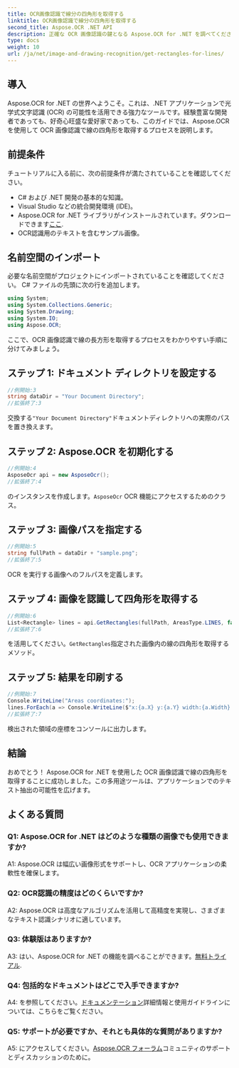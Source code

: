 ```yaml
---
title: OCR画像認識で線分の四角形を取得する
linktitle: OCR画像認識で線分の四角形を取得する
second_title: Aspose.OCR .NET API
description: 正確な OCR 画像認識の鍵となる Aspose.OCR for .NET を調べてください。テキスト抽出の力を簡単に解放します。
type: docs
weight: 10
url: /ja/net/image-and-drawing-recognition/get-rectangles-for-lines/
---
```

## 導入

Aspose.OCR for .NET の世界へようこそ。これは、.NET アプリケーションで光学式文字認識 (OCR) の可能性を活用できる強力なツールです。経験豊富な開発者であっても、好奇心旺盛な愛好家であっても、このガイドでは、Aspose.OCR を使用して OCR 画像認識で線の四角形を取得するプロセスを説明します。

## 前提条件

チュートリアルに入る前に、次の前提条件が満たされていることを確認してください。

- C# および .NET 開発の基本的な知識。
- Visual Studio などの統合開発環境 (IDE)。
-  Aspose.OCR for .NET ライブラリがインストールされています。ダウンロードできます[ここ](https://releases.aspose.com/ocr/net/).
- OCR認識用のテキストを含むサンプル画像。

## 名前空間のインポート

必要な名前空間がプロジェクトにインポートされていることを確認してください。 C# ファイルの先頭に次の行を追加します。

```csharp
using System;
using System.Collections.Generic;
using System.Drawing;
using System.IO;
using Aspose.OCR;
```

ここで、OCR 画像認識で線の長方形を取得するプロセスをわかりやすい手順に分けてみましょう。

## ステップ 1: ドキュメント ディレクトリを設定する

```csharp
//例開始:3
string dataDir = "Your Document Directory";
//拡張終了:3
```

交換する`"Your Document Directory"`ドキュメントディレクトリへの実際のパスを置き換えます。

## ステップ 2: Aspose.OCR を初期化する

```csharp
//例開始:4
AsposeOcr api = new AsposeOcr();
//拡張終了:4
```

のインスタンスを作成します。`AsposeOcr` OCR 機能にアクセスするためのクラス。

## ステップ 3: 画像パスを指定する

```csharp
//例開始:5
string fullPath = dataDir + "sample.png";
//拡張終了:5
```

OCR を実行する画像へのフルパスを定義します。

## ステップ 4: 画像を認識して四角形を取得する

```csharp
//例開始:6
List<Rectangle> lines = api.GetRectangles(fullPath, AreasType.LINES, false);
//拡張終了:6
```

を活用してください。`GetRectangles`指定された画像内の線の四角形を取得するメソッド。

## ステップ 5: 結果を印刷する

```csharp
//例開始:7
Console.WriteLine("Areas coordinates:");
lines.ForEach(a => Console.WriteLine($"x:{a.X} y:{a.Y} width:{a.Width} height:{a.Height}"));
//拡張終了:7
```

検出された領域の座標をコンソールに出力します。

## 結論

おめでとう！ Aspose.OCR for .NET を使用した OCR 画像認識で線の四角形を取得することに成功しました。この多用途ツールは、アプリケーションでのテキスト抽出の可能性を広げます。

## よくある質問

### Q1: Aspose.OCR for .NET はどのような種類の画像でも使用できますか?

A1: Aspose.OCR は幅広い画像形式をサポートし、OCR アプリケーションの柔軟性を確保します。

### Q2: OCR認識の精度はどのくらいですか?

A2: Aspose.OCR は高度なアルゴリズムを活用して高精度を実現し、さまざまなテキスト認識シナリオに適しています。

### Q3: 体験版はありますか?

 A3: はい、Aspose.OCR for .NET の機能を調べることができます。[無料トライアル](https://releases.aspose.com/).

### Q4: 包括的なドキュメントはどこで入手できますか?

 A4: を参照してください。[ドキュメンテーション](https://reference.aspose.com/ocr/net/)詳細情報と使用ガイドラインについては、こちらをご覧ください。

### Q5: サポートが必要ですか、それとも具体的な質問がありますか?

 A5: にアクセスしてください。[Aspose.OCR フォーラム](https://forum.aspose.com/c/ocr/16)コミュニティのサポートとディスカッションのために。
